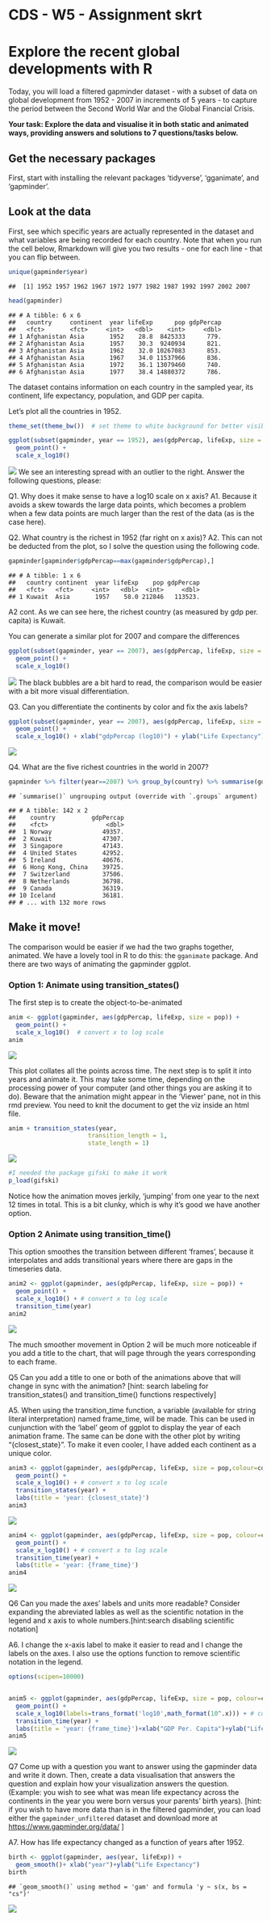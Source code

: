 CDS - W5 - Assignment skrt
================

# Explore the recent global developments with R

Today, you will load a filtered gapminder dataset - with a subset of
data on global development from 1952 - 2007 in increments of 5 years -
to capture the period between the Second World War and the Global
Financial Crisis.

**Your task: Explore the data and visualise it in both static and
animated ways, providing answers and solutions to 7 questions/tasks
below.**

## Get the necessary packages

First, start with installing the relevant packages ‘tidyverse’,
‘gganimate’, and ‘gapminder’.

## Look at the data

First, see which specific years are actually represented in the dataset
and what variables are being recorded for each country. Note that when
you run the cell below, Rmarkdown will give you two results - one for
each line - that you can flip between.

``` r
unique(gapminder$year)
```

    ##  [1] 1952 1957 1962 1967 1972 1977 1982 1987 1992 1997 2002 2007

``` r
head(gapminder)
```

    ## # A tibble: 6 x 6
    ##   country     continent  year lifeExp      pop gdpPercap
    ##   <fct>       <fct>     <int>   <dbl>    <int>     <dbl>
    ## 1 Afghanistan Asia       1952    28.8  8425333      779.
    ## 2 Afghanistan Asia       1957    30.3  9240934      821.
    ## 3 Afghanistan Asia       1962    32.0 10267083      853.
    ## 4 Afghanistan Asia       1967    34.0 11537966      836.
    ## 5 Afghanistan Asia       1972    36.1 13079460      740.
    ## 6 Afghanistan Asia       1977    38.4 14880372      786.

The dataset contains information on each country in the sampled year,
its continent, life expectancy, population, and GDP per capita.

Let’s plot all the countries in
1952.

``` r
theme_set(theme_bw())  # set theme to white background for better visibility

ggplot(subset(gapminder, year == 1952), aes(gdpPercap, lifeExp, size = pop)) +
  geom_point() +
  scale_x_log10() 
```

![](CDS---W5---Assignment_files/figure-gfm/1957-1.png)<!-- --> We see an
interesting spread with an outlier to the right. Answer the following
questions, please:

Q1. Why does it make sense to have a log10 scale on x axis? A1. Because
it avoids a skew towards the large data points, which becomes a problem
when a few data points are much larger than the rest of the data (as is
the case here).

Q2. What country is the richest in 1952 (far right on x axis)? A2. This
can not be deducted from the plot, so I solve the question using the
following code.

``` r
gapminder[gapminder$gdpPercap==max(gapminder$gdpPercap),]
```

    ## # A tibble: 1 x 6
    ##   country continent  year lifeExp    pop gdpPercap
    ##   <fct>   <fct>     <int>   <dbl>  <int>     <dbl>
    ## 1 Kuwait  Asia       1957    58.0 212846   113523.

A2 cont. As we can see here, the richest country (as measured by gdp
per. capita) is Kuwait.

You can generate a similar plot for 2007 and compare the
differences

``` r
ggplot(subset(gapminder, year == 2007), aes(gdpPercap, lifeExp, size = pop, colour = continent)) +
  geom_point() +
  scale_x_log10() 
```

![](CDS---W5---Assignment_files/figure-gfm/2007-1.png)<!-- --> The black
bubbles are a bit hard to read, the comparison would be easier with a
bit more visual differentiation.

Q3. Can you differentiate the continents by color and fix the axis
labels?

``` r
ggplot(subset(gapminder, year == 2007), aes(gdpPercap, lifeExp, size = pop, colour = continent)) +
  geom_point() +
  scale_x_log10() + xlab("gdpPercap (log10)") + ylab("Life Expectancy")
```

![](CDS---W5---Assignment_files/figure-gfm/unnamed-chunk-4-1.png)<!-- -->

Q4. What are the five richest countries in the world in
2007?

``` r
gapminder %>% filter(year==2007) %>% group_by(country) %>% summarise(gdpPercap) %>%  arrange(desc(gdpPercap), desc(country))
```

    ## `summarise()` ungrouping output (override with `.groups` argument)

    ## # A tibble: 142 x 2
    ##    country          gdpPercap
    ##    <fct>                <dbl>
    ##  1 Norway              49357.
    ##  2 Kuwait              47307.
    ##  3 Singapore           47143.
    ##  4 United States       42952.
    ##  5 Ireland             40676.
    ##  6 Hong Kong, China    39725.
    ##  7 Switzerland         37506.
    ##  8 Netherlands         36798.
    ##  9 Canada              36319.
    ## 10 Iceland             36181.
    ## # ... with 132 more rows

## Make it move\!

The comparison would be easier if we had the two graphs together,
animated. We have a lovely tool in R to do this: the `gganimate`
package. And there are two ways of animating the gapminder ggplot.

### Option 1: Animate using transition\_states()

The first step is to create the object-to-be-animated

``` r
anim <- ggplot(gapminder, aes(gdpPercap, lifeExp, size = pop)) +
  geom_point() +
  scale_x_log10()  # convert x to log scale
anim
```

![](CDS---W5---Assignment_files/figure-gfm/anim1%20start-1.png)<!-- -->

This plot collates all the points across time. The next step is to split
it into years and animate it. This may take some time, depending on the
processing power of your computer (and other things you are asking it to
do). Beware that the animation might appear in the ‘Viewer’ pane, not in
this rmd preview. You need to knit the document to get the viz inside an
html file.

``` r
anim + transition_states(year, 
                      transition_length = 1,
                      state_length = 1)
```

![](CDS---W5---Assignment_files/figure-gfm/anim1-1.gif)<!-- -->

``` r
#I needed the package gifski to make it work
p_load(gifski)
```

Notice how the animation moves jerkily, ‘jumping’ from one year to the
next 12 times in total. This is a bit clunky, which is why it’s good we
have another option.

### Option 2 Animate using transition\_time()

This option smoothes the transition between different ‘frames’, because
it interpolates and adds transitional years where there are gaps in the
timeseries data.

``` r
anim2 <- ggplot(gapminder, aes(gdpPercap, lifeExp, size = pop)) +
  geom_point() +
  scale_x_log10() + # convert x to log scale
  transition_time(year) 
anim2
```

![](CDS---W5---Assignment_files/figure-gfm/anim2-1.gif)<!-- -->

The much smoother movement in Option 2 will be much more noticeable if
you add a title to the chart, that will page through the years
corresponding to each frame.

Q5 Can you add a title to one or both of the animations above that will
change in sync with the animation? \[hint: search labeling for
transition\_states() and transition\_time() functions respectively\]

A5. When using the transition\_time function, a variable (available for
string literal interpretation) named frame\_time, will be made. This can
be used in cunjunction with the ‘label’ geom of ggplot to display the
year of each animation frame. The same can be done with the other plot
by writing “{closest\_state}”. To make it even cooler, I have added each
continent as a unique
color.

``` r
anim3 <- ggplot(gapminder, aes(gdpPercap, lifeExp, size = pop,colour=continent)) +
  geom_point() +
  scale_x_log10() + # convert x to log scale
  transition_states(year) +
  labs(title = 'year: {closest_state}')
anim3
```

![](CDS---W5---Assignment_files/figure-gfm/unnamed-chunk-6-1.gif)<!-- -->

``` r
anim4 <- ggplot(gapminder, aes(gdpPercap, lifeExp, size = pop, colour=continent)) +
  geom_point() +
  scale_x_log10() + # convert x to log scale
  transition_time(year) +
  labs(title = 'year: {frame_time}')
anim4
```

![](CDS---W5---Assignment_files/figure-gfm/unnamed-chunk-7-1.gif)<!-- -->

Q6 Can you made the axes’ labels and units more readable? Consider
expanding the abreviated lables as well as the scientific notation in
the legend and x axis to whole numbers.\[hint:search disabling
scientific notation\]

A6. I change the x-axis label to make it easier to read and I change the
labels on the axes. I also use the options function to remove scientific
notation in the legend.

``` r
options(scipen=10000)


anim5 <- ggplot(gapminder, aes(gdpPercap, lifeExp, size = pop, colour=continent)) +
  geom_point() +
  scale_x_log10(labels=trans_format('log10',math_format(10^.x))) + # convert x to log scale
  transition_time(year) +
  labs(title = 'year: {frame_time}')+xlab("GDP Per. Capita")+ylab("Life Expectancy")
anim5
```

![](CDS---W5---Assignment_files/figure-gfm/unnamed-chunk-8-1.gif)<!-- -->

Q7 Come up with a question you want to answer using the gapminder data
and write it down. Then, create a data visualisation that answers the
question and explain how your visualization answers the question.
(Example: you wish to see what was mean life expectancy across the
continents in the year you were born versus your parents’ birth years).
\[hint: if you wish to have more data than is in the filtered gapminder,
you can load either the `gapminder_unfiltered` dataset and download more
at <https://www.gapminder.org/data/> \]

A7. How has life expectancy changed as a function of years after 1952.

``` r
birth <- ggplot(gapminder, aes(year, lifeExp)) +
  geom_smooth()+ xlab("year")+ylab("Life Expectancy")
birth
```

    ## `geom_smooth()` using method = 'gam' and formula 'y ~ s(x, bs = "cs")'

![](CDS---W5---Assignment_files/figure-gfm/unnamed-chunk-9-1.png)<!-- -->
